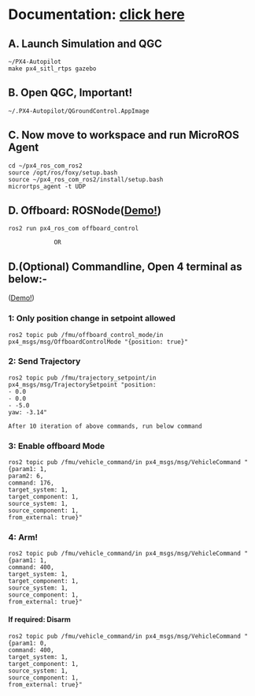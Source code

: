 # Documentation: [click here](https://docs.google.com/document/d/1ZPXg8pRfYiuOkcLDv2s443YgoQIDe3rJ55hZbEZgDIU/edit?usp=sharing)

## A. Launch Simulation and QGC
```
~/PX4-Autopilot
make px4_sitl_rtps gazebo
```

## B. Open QGC, Important!
```
~/.PX4-Autopilot/QGroundControl.AppImage
```

## C. Now move to workspace and run MicroROS Agent
```
cd ~/px4_ros_com_ros2
source /opt/ros/foxy/setup.bash
source ~/px4_ros_com_ros2/install/setup.bash
micrortps_agent -t UDP
```

## D. Offboard: ROSNode([Demo!](https://youtu.be/IpPRvqkHRw8))
```
ros2 run px4_ros_com offboard_control
```

`              OR                    `

## D.(Optional) Commandline, Open 4 terminal as below:-
([Demo!](https://youtu.be/Rl_CBXy5bfY))
### 1: Only position change in setpoint allowed
```
ros2 topic pub /fmu/offboard_control_mode/in px4_msgs/msg/OffboardControlMode "{position: true}"
```

### 2: Send Trajectory
```
ros2 topic pub /fmu/trajectory_setpoint/in px4_msgs/msg/TrajectorySetpoint "position:
- 0.0
- 0.0
- -5.0
yaw: -3.14"
```
`After 10 iteration of above commands, run below command` 

### 3: Enable offboard Mode
```
ros2 topic pub /fmu/vehicle_command/in px4_msgs/msg/VehicleCommand "{param1: 1,
param2: 6,
command: 176,
target_system: 1,
target_component: 1,
source_system: 1,
source_component: 1,
from_external: true}"
```

### 4: Arm!
```
ros2 topic pub /fmu/vehicle_command/in px4_msgs/msg/VehicleCommand "{param1: 1,
command: 400,
target_system: 1,
target_component: 1,
source_system: 1,
source_component: 1,
from_external: true}"
```

#### If required: Disarm
```
ros2 topic pub /fmu/vehicle_command/in px4_msgs/msg/VehicleCommand "{param1: 0,
command: 400,
target_system: 1,
target_component: 1,
source_system: 1,
source_component: 1,
from_external: true}"
```
